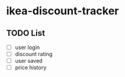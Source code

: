 # ikea-discount-tracker

## TODO List

- [ ] user login
- [ ] discount rating
- [ ] user saved
- [ ] price history
